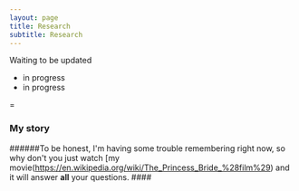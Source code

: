 ```yaml
---
layout: page
title: Research
subtitle: Research
---
```


Waiting to be updated

- in progress
- in progress

=

### My story

######To be honest, I'm having some trouble remembering right now, so why don't you just watch [my movie(https://en.wikipedia.org/wiki/The_Princess_Bride_%28film%29) and it will answer **all** your questions. ####

